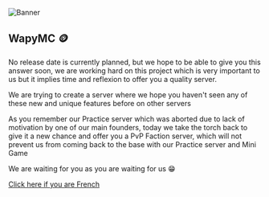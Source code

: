 ![Banner](https://media.discordapp.net/attachments/980447251644153889/980552749311746159/rox.png)

## WapyMC 🪙
No release date is currently planned, but we hope to be able to give you this answer soon, we are working hard on this project which is very important to us but it implies time and reflexion to offer you a quality server.

We are trying to create a server where we hope you haven't seen any of these new and unique features before on other servers

As you remember our Practice server which was aborted due to lack of motivation by one of our main founders, today we take the torch back to give it a new chance and offer you a PvP Faction server, which will not prevent us from coming back to the base with our Practice server and Mini Game

We are waiting for you as you are waiting for us 😁

[Click here if you are French](https://github.com/WapyMC/.github/blob/main/profile/FRENCH_README.md)
